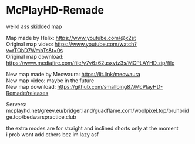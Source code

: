 # McPlayHD-Remade
weird ass skidded map   
   
Map made by Helix: https://www.youtube.com/@x2st   
Original map video: https://www.youtube.com/watch?v=rTObD7WmbTs&t=0s   
Original map download: https://www.mediafire.com/file/y7v6z62usxvtz3s/MCPLAYHD.zip/file   
   
New map made by Meowaura: https://lit.link/meowaura   
New map video: maybe in the future   
New map download: https://github.com/smallbing87/McPlayHD-Remade/releases   
   
Servers: mcplayhd.net/greev.eu/bridger.land/guadflame.com/woolpixel.top/bruhbridge.top/bedwarspractice.club
   
the extra modes are for straight and inclined shorts only at the moment   
i prob wont add others bcz im lazy asf   
